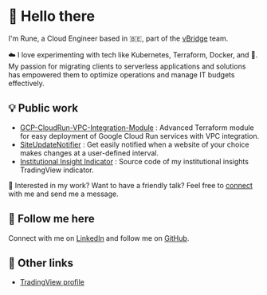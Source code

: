 # 👋 Hello there

I'm Rune, a Cloud Engineer based in 🇧🇪, part of the [vBridge](https://www.vbridge.eu/) team.

☁️ I love experimenting with tech like Kubernetes, Terraform, Docker, and 🐧. My passion for migrating clients to serverless applications and solutions has empowered them to optimize operations and manage IT budgets effectively.

## 💡 Public work

- [GCP-CloudRun-VPC-Integration-Module](https://github.com/RuneDD/GCP-CloudRun-VPC-Integration-Module) : Advanced Terraform module for easy deployment of Google Cloud Run services with VPC integration.
- [SiteUpdateNotifier](https://github.com/RuneDD/SiteUpdateNotifier) : Get easily notified when a website of your choice makes changes at a user-defined interval.
- [Institutional Insight Indicator](https://github.com/RuneDD/Institutional-Insight-Indicator) : Source code of my institutional insights TradingView indicator.

🚀 Interested in my work? Want to have a friendly talk? Feel free to [connect](https://www.linkedin.com/in/runededonder/) with me and send me a message.

## 🫡 Follow me here

Connect with me on [LinkedIn](https://www.linkedin.com/in/runededonder/) and follow me on [GitHub](https://github.com/RuneDD).

## 🔗 Other links

- [TradingView profile](https://www.tradingview.com/u/RuneDD/)
